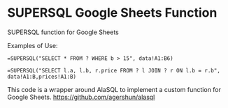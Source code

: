 # SUPERSQL Google Sheets Function
SUPERSQL function for Google Sheets

Examples of Use:
```
=SUPERSQL("SELECT * FROM ? WHERE b > 15", data!A1:B6)
```
```
=SUPERSQL("SELECT l.a, l.b, r.price FROM ? l JOIN ? r ON l.b = r.b", data!A1:B,prices!A1:B)
```

This code is a wrapper around AlaSQL to implement a custom function for Google Sheets.
https://github.com/agershun/alasql



